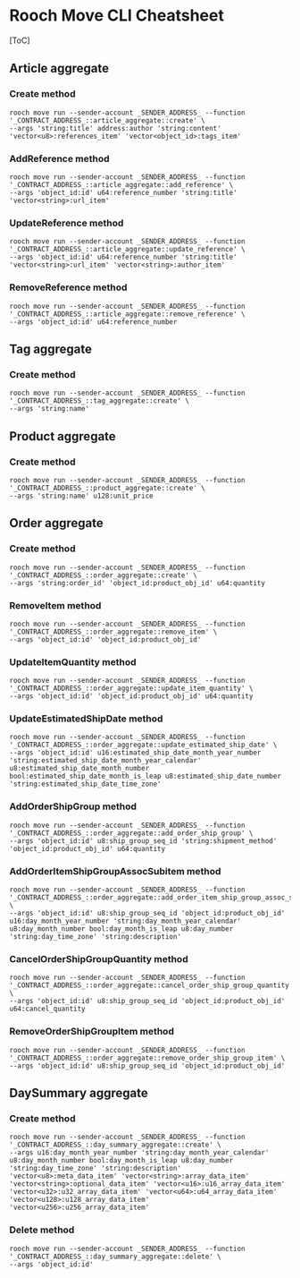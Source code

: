 # Rooch Move CLI Cheatsheet

[ToC]

## Article aggregate

### Create method

```shell
rooch move run --sender-account _SENDER_ADDRESS_ --function '_CONTRACT_ADDRESS_::article_aggregate::create' \
--args 'string:title' address:author 'string:content' 'vector<u8>:references_item' 'vector<object_id>:tags_item'
```

### AddReference method

```shell
rooch move run --sender-account _SENDER_ADDRESS_ --function '_CONTRACT_ADDRESS_::article_aggregate::add_reference' \
--args 'object_id:id' u64:reference_number 'string:title' 'vector<string>:url_item'
```

### UpdateReference method

```shell
rooch move run --sender-account _SENDER_ADDRESS_ --function '_CONTRACT_ADDRESS_::article_aggregate::update_reference' \
--args 'object_id:id' u64:reference_number 'string:title' 'vector<string>:url_item' 'vector<string>:author_item'
```

### RemoveReference method

```shell
rooch move run --sender-account _SENDER_ADDRESS_ --function '_CONTRACT_ADDRESS_::article_aggregate::remove_reference' \
--args 'object_id:id' u64:reference_number
```

## Tag aggregate

### Create method

```shell
rooch move run --sender-account _SENDER_ADDRESS_ --function '_CONTRACT_ADDRESS_::tag_aggregate::create' \
--args 'string:name'
```

## Product aggregate

### Create method

```shell
rooch move run --sender-account _SENDER_ADDRESS_ --function '_CONTRACT_ADDRESS_::product_aggregate::create' \
--args 'string:name' u128:unit_price
```

## Order aggregate

### Create method

```shell
rooch move run --sender-account _SENDER_ADDRESS_ --function '_CONTRACT_ADDRESS_::order_aggregate::create' \
--args 'string:order_id' 'object_id:product_obj_id' u64:quantity
```

### RemoveItem method

```shell
rooch move run --sender-account _SENDER_ADDRESS_ --function '_CONTRACT_ADDRESS_::order_aggregate::remove_item' \
--args 'object_id:id' 'object_id:product_obj_id'
```

### UpdateItemQuantity method

```shell
rooch move run --sender-account _SENDER_ADDRESS_ --function '_CONTRACT_ADDRESS_::order_aggregate::update_item_quantity' \
--args 'object_id:id' 'object_id:product_obj_id' u64:quantity
```

### UpdateEstimatedShipDate method

```shell
rooch move run --sender-account _SENDER_ADDRESS_ --function '_CONTRACT_ADDRESS_::order_aggregate::update_estimated_ship_date' \
--args 'object_id:id' u16:estimated_ship_date_month_year_number 'string:estimated_ship_date_month_year_calendar' u8:estimated_ship_date_month_number bool:estimated_ship_date_month_is_leap u8:estimated_ship_date_number 'string:estimated_ship_date_time_zone'
```

### AddOrderShipGroup method

```shell
rooch move run --sender-account _SENDER_ADDRESS_ --function '_CONTRACT_ADDRESS_::order_aggregate::add_order_ship_group' \
--args 'object_id:id' u8:ship_group_seq_id 'string:shipment_method' 'object_id:product_obj_id' u64:quantity
```

### AddOrderItemShipGroupAssocSubitem method

```shell
rooch move run --sender-account _SENDER_ADDRESS_ --function '_CONTRACT_ADDRESS_::order_aggregate::add_order_item_ship_group_assoc_subitem' \
--args 'object_id:id' u8:ship_group_seq_id 'object_id:product_obj_id' u16:day_month_year_number 'string:day_month_year_calendar' u8:day_month_number bool:day_month_is_leap u8:day_number 'string:day_time_zone' 'string:description'
```

### CancelOrderShipGroupQuantity method

```shell
rooch move run --sender-account _SENDER_ADDRESS_ --function '_CONTRACT_ADDRESS_::order_aggregate::cancel_order_ship_group_quantity' \
--args 'object_id:id' u8:ship_group_seq_id 'object_id:product_obj_id' u64:cancel_quantity
```

### RemoveOrderShipGroupItem method

```shell
rooch move run --sender-account _SENDER_ADDRESS_ --function '_CONTRACT_ADDRESS_::order_aggregate::remove_order_ship_group_item' \
--args 'object_id:id' u8:ship_group_seq_id 'object_id:product_obj_id'
```

## DaySummary aggregate

### Create method

```shell
rooch move run --sender-account _SENDER_ADDRESS_ --function '_CONTRACT_ADDRESS_::day_summary_aggregate::create' \
--args u16:day_month_year_number 'string:day_month_year_calendar' u8:day_month_number bool:day_month_is_leap u8:day_number 'string:day_time_zone' 'string:description' 'vector<u8>:meta_data_item' 'vector<string>:array_data_item' 'vector<string>:optional_data_item' 'vector<u16>:u16_array_data_item' 'vector<u32>:u32_array_data_item' 'vector<u64>:u64_array_data_item' 'vector<u128>:u128_array_data_item' 'vector<u256>:u256_array_data_item'
```

### Delete method

```shell
rooch move run --sender-account _SENDER_ADDRESS_ --function '_CONTRACT_ADDRESS_::day_summary_aggregate::delete' \
--args 'object_id:id'
```

